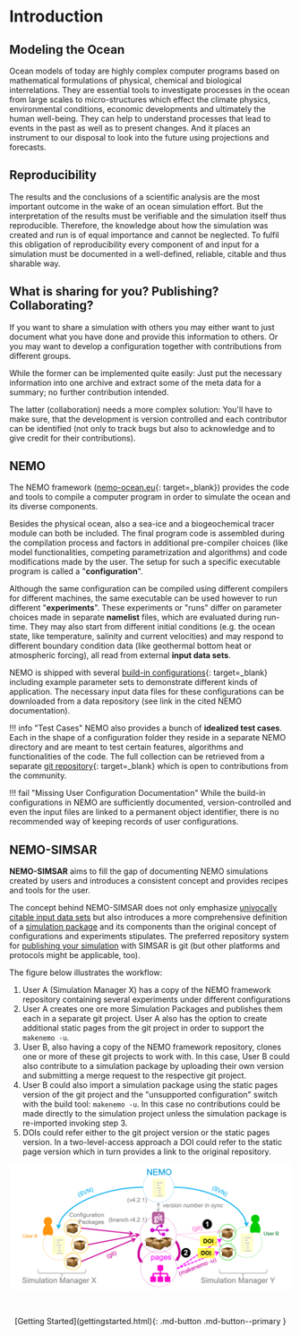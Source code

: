 # Introduction

## Modeling the Ocean

Ocean models of today are highly complex computer programs based on mathematical formulations of physical, chemical and biological interrelations. They are essential tools to investigate processes in the ocean from large scales to micro-structures which effect the climate physics, environmental conditions, economic developments and ultimately the human well-being. They can help to understand processes that lead to events in the past as well as to present changes. And it places an instrument to our disposal to look into the future using projections and forecasts.



## Reproducibility

The results and the conclusions of a scientific analysis are the most important outcome in the wake of an ocean simulation effort. But the interpretation of the results must be verifiable and the simulation itself thus reproducible. Therefore, the knowledge about how the simulation was created and run is of equal importance and cannot be neglected. To fulfil this obligation of reproducibility every component of and input for a simulation must be documented in a well-defined, reliable, citable and thus sharable way.



## What is sharing for you? Publishing? Collaborating?

If you want to share a simulation with others you may either want to just document what you have done and provide this information to others. Or you may want to develop a configuration together with contributions from different groups.

While the former can be implemented quite easily: Just put the necessary information into one archive and extract some of the meta data for a summary; no further contribution intended. 

The latter (collaboration) needs a more complex solution: You'll have to make sure, that the development is version controlled and each contributor can be identified (not only to track bugs but also to acknowledge and to give credit for their contributions).



## NEMO

The NEMO framework ([nemo-ocean.eu](https://www.nemo-ocean.eu){: target=_blank}) provides the code and tools to compile a computer program in order to simulate the ocean and its diverse components. 

Besides the physical ocean, also a sea-ice and a biogeochemical tracer module can both be included. The final program code is assembled during the compilation process and factors in additional pre-compiler choices (like model functionalities, competing parametrization and algorithms) and code modifications made by the user. The setup for such a specific executable program is called a "**configuration**". 

Although the same configuration can be compiled using different compilers for different machines, the same executable can be used however to run different "**experiments**". These experiments or "runs" differ on parameter choices made in separate **namelist** files, which are evaluated during run-time. They may also start from different initial conditions (e.g. the ocean state, like temperature, salinity and current velocities) and may respond to different boundary condition data (like geothermal bottom heat or atmospheric forcing), all read from external **input data sets**.

NEMO is shipped with several [build-in configurations](https://forge.ipsl.jussieu.fr/nemo/chrome/site/doc/NEMO/guide/html/configurations.html#list-of-configurations){: target=_blank} including example parameter sets to demonstrate different kinds of application. The necessary input data files for these configurations can be downloaded from a data repository (see link in the cited NEMO documentation).

!!! info "Test Cases"
    NEMO also provides a bunch of **idealized test cases**. Each in the shape of a configuration folder they reside in a separate NEMO directory and are meant to test certain features, algorithms and functionalities of the code. The full collection can be retrieved from a separate [git repository](https://github.com/NEMO-ocean/NEMO-examples){: target=_blank} which is open to contributions from the community.

!!! fail "Missing User Configuration Documentation"
    While the build-in configurations in NEMO are sufficiently documented, version-controlled and even the input files are linked to a permanent object identifier, there is no recommended way of keeping records of user configurations.



## NEMO-SIMSAR

**NEMO-SIMSAR** aims to fill the gap of documenting NEMO simulations created by users and introduces a consistent concept and provides recipes and tools for the user.

The concept behind NEMO-SIMSAR does not only emphasize [univocally citable input data sets](#) but also introduces a more comprehensive definition of a [simulation package](#) and its components than the original concept of configurations and experiments stipulates. The preferred repository system for [publishing your simulation](#) with SIMSAR is git (but other platforms and protocols might be applicable, too). 

The figure below illustrates the workflow: 

1. User A (Simulation Manager X) has a copy of the NEMO framework repository containing several experiments under different configurations
2. User A creates one ore more Simulation Packages and publishes them each in a separate git project. User A also has the option to create additional static pages from the git project in order to support the `makenemo -u`.
3. User B, also having a copy of the NEMO framework repository, clones one or more of these git projects to work with. In this case, User B could also contribute to a simulation package by uploading their own version and submitting a merge request to the respective git project.
4. User B could also import a simulation package using the static pages version of the git project and the "unsupported configuration" switch with the build tool: `makenemo -u`. In this case no contributions could be made directly to the simulation project unless the simulation package is re-imported invoking step 3.
5. DOIs could refer either to the git project version or the static pages version. In a two-level-access approach a DOI could refer to the static page version which in turn provides a link to the original repository.



<!--//SIMSAR uses DOIs provided by [zenodo](https://zenodo.org/) as permanent handlers for referring simulations and imput data (but could be replaced with other data-handler services by the user).//-->

<img src="img/simsar_ProcedureOverview.png" alt="simsar_ProcedureOverview" style="zoom:67%;" class="frame imgshadow" />

&nbsp;  



<center>[Getting Started](gettingstarted.html){: .md-button .md-button--primary }</center>
&nbsp;  
